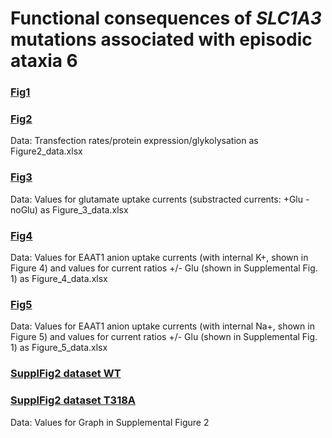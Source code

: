 # Functional consequences of <i>SLC1A3</i> mutations associated with episodic ataxia 6

### [Fig1](..master/SDS-PAGEs_Sharma.pdf)

### [Fig2](../master/Figure_2_data.xlsx)
Data: Transfection rates/protein expression/glykolysation as Figure2_data.xlsx
 
### [Fig3](../master/Figure_3_data.xlsx)
Data: Values for glutamate uptake currents (substracted currents: +Glu - noGlu) as Figure_3_data.xlsx

### [Fig4](../master/Figure_4_data-xlsx)
Data: Values for EAAT1 anion uptake currents (with internal K+, shown in Figure 4) and values for current ratios +/- Glu (shown in Supplemental Fig. 1) as Figure_4_data.xlsx

### [Fig5](../master/Figure_5_data.xlsx)
Data: Values for EAAT1 anion uptake currents (with internal Na+, shown in Figure 5) and values for current ratios +/- Glu (shown in Supplemental Fig. 1) as Figure_5_data.xlsx

### [SupplFig2 dataset WT](../master/Suppl_Fig_2_WT_EAAT1.xlsx)
### [SupplFig2 dataset T318A](../master/Suppl_Fig_2_T318A_EAAT1.xlsx)
Data: Values for Graph in Supplemental Figure 2
